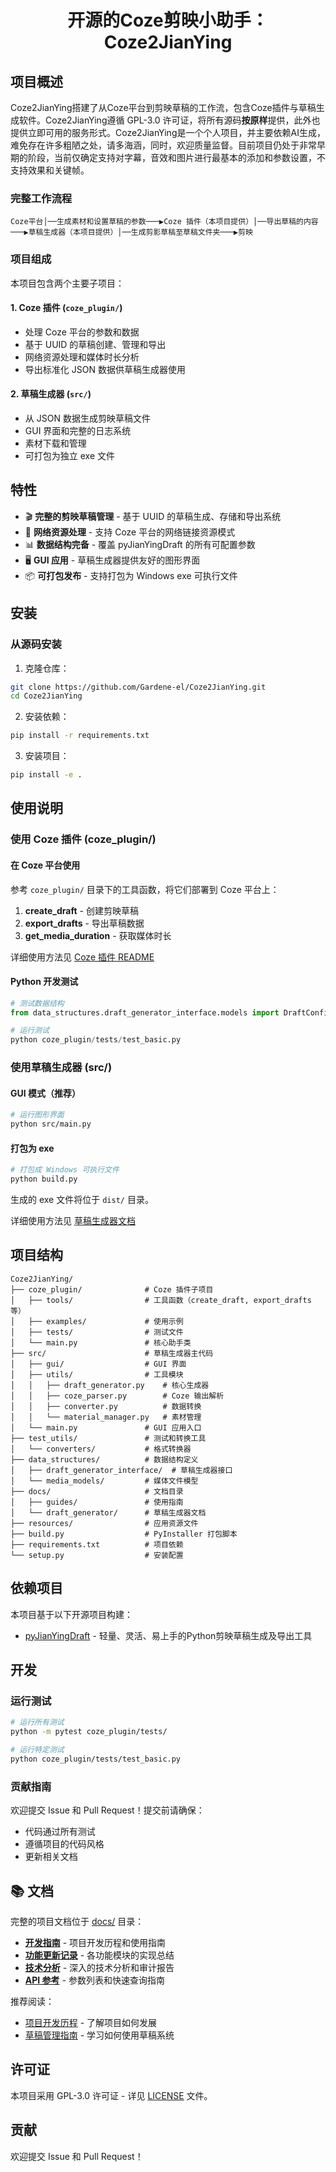 # 
<h1 align="center">
<a>开源的Coze剪映小助手：Coze2JianYing</a>
</h1>

## 项目概述

<p>
Coze2JianYing搭建了从Coze平台到剪映草稿的工作流，包含Coze插件与草稿生成软件。Coze2JianYing遵循 GPL-3.0 许可证，将所有源码<b>按原样</b>提供，此外也提供立即可用的服务形式。Coze2JianYing是一个个人项目，并主要依赖AI生成，难免存在许多粗陋之处，请多海涵，同时，欢迎质量监督。目前项目仍处于非常早期的阶段，当前仅确定支持对字幕，音效和图片进行最基本的添加和参数设置，不支持效果和关键帧。
</p>

### 完整工作流程

```
Coze平台│──生成素材和设置草稿的参数───▶Coze 插件（本项目提供）│──导出草稿的内容───▶草稿生成器（本项目提供）│──生成剪影草稿至草稿文件夹───▶剪映

```

### 项目组成

本项目包含两个主要子项目：

#### 1. **Coze 插件** (`coze_plugin/`)
- 处理 Coze 平台的参数和数据
- 基于 UUID 的草稿创建、管理和导出
- 网络资源处理和媒体时长分析
- 导出标准化 JSON 数据供草稿生成器使用

#### 2. **草稿生成器** (`src/`)  
- 从 JSON 数据生成剪映草稿文件
- GUI 界面和完整的日志系统
- 素材下载和管理
- 可打包为独立 exe 文件

## 特性

- 🎬 **完整的剪映草稿管理** - 基于 UUID 的草稿生成、存储和导出系统
- 🔗 **网络资源处理** - 支持 Coze 平台的网络链接资源模式
- 📊 **数据结构完备** - 覆盖 pyJianYingDraft 的所有可配置参数
- 🖥️ **GUI 应用** - 草稿生成器提供友好的图形界面
- 📦 **可打包发布** - 支持打包为 Windows exe 可执行文件


## 安装

### 从源码安装

1. 克隆仓库：
```bash
git clone https://github.com/Gardene-el/Coze2JianYing.git
cd Coze2JianYing
```

2. 安装依赖：
```bash
pip install -r requirements.txt
```

3. 安装项目：
```bash
pip install -e .
```

## 使用说明

### 使用 Coze 插件 (coze_plugin/)

#### 在 Coze 平台使用

参考 `coze_plugin/` 目录下的工具函数，将它们部署到 Coze 平台上：

1. **create_draft** - 创建剪映草稿
2. **export_drafts** - 导出草稿数据  
3. **get_media_duration** - 获取媒体时长

详细使用方法见 [Coze 插件 README](./coze_plugin/README.md)

#### Python 开发测试

```python
# 测试数据结构
from data_structures.draft_generator_interface.models import DraftConfig

# 运行测试
python coze_plugin/tests/test_basic.py
```

### 使用草稿生成器 (src/)

#### GUI 模式（推荐）

```bash
# 运行图形界面
python src/main.py
```

#### 打包为 exe

```bash
# 打包成 Windows 可执行文件
python build.py
```

生成的 exe 文件将位于 `dist/` 目录。

详细使用方法见 [草稿生成器文档](./docs/draft_generator/)

## 项目结构

```
Coze2JianYing/
├── coze_plugin/              # Coze 插件子项目
│   ├── tools/                # 工具函数（create_draft, export_drafts 等）
│   ├── examples/             # 使用示例
│   ├── tests/                # 测试文件
│   └── main.py               # 核心助手类
├── src/                      # 草稿生成器主代码
│   ├── gui/                  # GUI 界面
│   ├── utils/                # 工具模块
│   │   ├── draft_generator.py    # 核心生成器
│   │   ├── coze_parser.py        # Coze 输出解析
│   │   ├── converter.py          # 数据转换
│   │   └── material_manager.py   # 素材管理
│   └── main.py               # GUI 应用入口
├── test_utils/               # 测试和转换工具
│   └── converters/           # 格式转换器
├── data_structures/          # 数据结构定义
│   ├── draft_generator_interface/  # 草稿生成器接口
│   └── media_models/         # 媒体文件模型
├── docs/                     # 文档目录
│   ├── guides/               # 使用指南
│   └── draft_generator/      # 草稿生成器文档
├── resources/                # 应用资源文件
├── build.py                  # PyInstaller 打包脚本
├── requirements.txt          # 项目依赖
└── setup.py                  # 安装配置
```

## 依赖项目

本项目基于以下开源项目构建：

- [pyJianYingDraft](https://github.com/GuanYixuan/pyJianYingDraft) - 轻量、灵活、易上手的Python剪映草稿生成及导出工具

## 开发

### 运行测试
```bash
# 运行所有测试
python -m pytest coze_plugin/tests/

# 运行特定测试
python coze_plugin/tests/test_basic.py
```

### 贡献指南
欢迎提交 Issue 和 Pull Request！提交前请确保：
- 代码通过所有测试
- 遵循项目的代码风格
- 更新相关文档

## 📚 文档

完整的项目文档位于 [docs/](./docs/) 目录：

- **[开发指南](./docs/guides/)** - 项目开发历程和使用指南
- **[功能更新记录](./docs/updates/)** - 各功能模块的实现总结
- **[技术分析](./docs/analysis/)** - 深入的技术分析和审计报告
- **[API 参考](./docs/reference/)** - 参数列表和快速查询指南

推荐阅读：
- [项目开发历程](./docs/guides/DEVELOPMENT_ROADMAP.md) - 了解项目如何发展
- [草稿管理指南](./docs/guides/DRAFT_MANAGEMENT_GUIDE.md) - 学习如何使用草稿系统

## 许可证

本项目采用 GPL-3.0 许可证 - 详见 [LICENSE](LICENSE) 文件。

## 贡献

欢迎提交 Issue 和 Pull Request！
